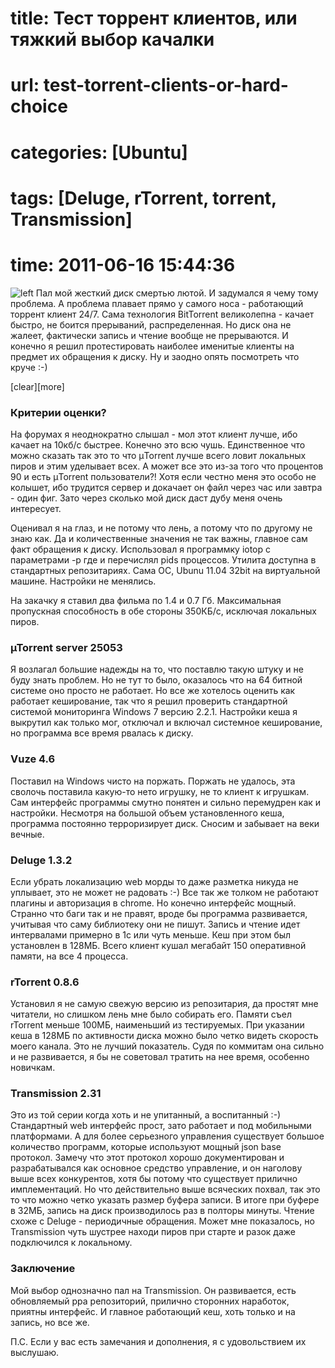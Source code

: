 # title: Тест торрент клиентов, или тяжкий выбор качалки
# url: test-torrent-clients-or-hard-choice
# categories: [Ubuntu]
# tags: [Deluge, rTorrent, torrent, Transmission]
# time: 2011-06-16 15:44:36


![left](~transmission-logo.png)
Пал мой жесткий диск смертью лютой. И задумался я чему тому проблема. А проблема плавает прямо у самого носа - работающий торрент клиент 24/7. Сама технология BitTorrent великолепна - качает быстро, не боится прерываний, распределенная. Но диск она не жалеет, фактически запись и чтение вообще не прерываются. И конечно я решил протестировать наиболее именитые клиенты на предмет их обращения к диску. Ну и заодно опять посмотреть что круче :-)

[clear][more]

### Критерии оценки?
На форумах я неоднократно слышал - мол этот клиент лучше, ибо качает на 10кб/с быстрее. Конечно это всю чушь. Единственное что можно сказать так это то что µTorrent лучше всего ловит локальных пиров и этим уделывает всех. А может все это из-за того что процентов 90 и есть µTorrent пользователи?! Хотя если честно меня это особо не колышет, ибо трудится сервер и докачает он файл через час или завтра - один фиг. Зато через сколько мой диск даст дубу меня очень интересует. 

Оценивал я на глаз, и не потому что лень, а потому что по другому не знаю как. Да и количественные значения не так важны, главное сам факт обращения к диску. Использовал я программку iotop c параметрами -p где и перечислял pids процессов. Утилита доступна в стандартных репозитариях. Сама OC, Ubunu 11.04 32bit на виртуальной машине. Настройки не менялись.

На закачку я ставил два фильма по 1.4 и 0.7 Гб. Максимальная пропускная способность в обе стороны 350КБ/с, исключая локальных пиров.


### µTorrent server 25053
Я возлагал большие надежды на то, что поставлю такую штуку и не буду знать проблем. Но не тут то было, оказалось что на 64 битной системе оно просто не работает. Но все же хотелось оценить как работает кеширование, так что я решил проверить стандартной системой мониторинга Windows 7 версию 2.2.1. Настройки кеша я выкрутил как только мог, отключал и включал системное кеширование, но программа все время рвалась к диску.


### Vuze 4.6
Поставил на Windows чисто на поржать. Поржать не удалось, эта сволочь поставила какую-то нето игрушку, не то клиент к игрушкам. Сам интерфейс программы смутно понятен и сильно перемудрен как и настройки. Несмотря на большой объем установленного кеша, программа постоянно терроризирует диск. Сносим и забывает на веки вечные.


### Deluge 1.3.2
Если убрать локализацию web морды то даже разметка никуда не уплывает, это не может не радовать :-) Все так же толком не работают плагины и авторизация в chrome. Но конечно интерфейс мощный. Странно что баги так и не правят, вроде бы программа развивается, учитывая что саму библиотеку они не пишут. Запись и чтение идет интервалами примерно в 1с или чуть меньше. Кеш при этом был установлен в 128МБ. Всего клиент кушал мегабайт 150 оперативной памяти, на все 4 процесса.


### rTorrent 0.8.6
Установил я не самую свежую версию из репозитария, да простят мне читатели, но слишком лень мне было собирать его. Памяти съел rTorrent меньше 100МБ, наименьший из тестируемых. При указании кеша в 128МБ по активности диска можно было четко видеть скорость моего канала. Это не лучший показатель. Судя по коммитам она сильно и не развивается, я бы не советовал тратить на нее время, особенно новичкам.


### Transmission 2.31
Это из той серии когда хоть и не упитанный, а воспитанный :-) Стандартный web интерфейс прост, зато работает и под мобильными платформами. А для более серьезного управления существует большое количество программ, которые используют мощный json base протокол. Замечу что этот протокол хорошо документирован и разрабатывался как основное средство управление, и он наголову выше всех конкурентов, хотя бы потому что существует прилично имплементаций. Но что действительно выше всяческих похвал, так это то что можно четко указать размер буфера записи. В итоге при буфере в 32МБ, запись на диск производилось раз в полторы минуты. Чтение схоже с Deluge - периодичные обращения.
Может мне показалось, но Transmission чуть шустрее находи пиров при старте и разок даже подключился к локальному.


### Заключение
Мой выбор однозначно пал на Transmission. Он развивается, есть обновляемый ppa репозиторий, прилично сторонних наработок, приятны интерфейс. И главное работающий кеш, хоть только и на запись, но все же.

П.С. Если у вас есть замечания и дополнения, я с удовольствием их выслушаю.
